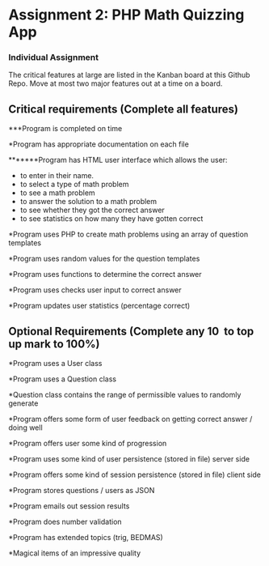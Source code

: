 # Assignment 2: PHP Math Quizzing App
### Individual Assignment

The critical features at large are listed in the Kanban board at this Github Repo.
Move at most two major features out at a time on a board.  

## Critical requirements (Complete all features)

***Program is completed on time

*Program has appropriate documentation on each file

*******Program has HTML user interface which allows the user:
- to enter in their name.
- to select a type of math problem
- to see a math problem
- to answer the solution to a math problem
- to see whether they got the correct answer
- to see statistics on how many they have gotten correct

*Program uses PHP to create math problems using an array of question templates

*Program uses random values for the question templates

*Program uses functions to determine the correct answer

*Program uses checks user input to correct answer

*Program updates user statistics (percentage correct)

## Optional Requirements (Complete any 10  to top up mark to 100%)

*Program uses a User class

*Program uses a Question class

*Question class contains the range of permissible values to randomly generate 

*Program offers some form of user feedback on getting correct answer / doing well

*Program offers user some kind of progression

*Program uses some kind of user persistence (stored in file) server side

*Program offers some kind of session persistence (stored in file) client side

*Program stores questions / users as JSON

*Program emails out session results

*Program does number validation

*Program has extended topics (trig, BEDMAS)

*Magical items of an impressive quality
